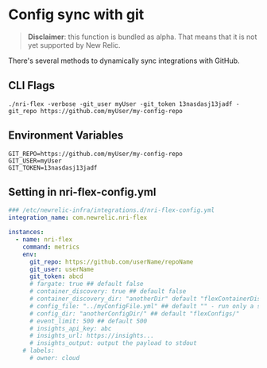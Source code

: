 # Config sync with git

> **Disclaimer**: this function is bundled as alpha. That means that it is not yet supported by New Relic.

There's several methods to dynamically sync integrations with GitHub.

## CLI Flags
```
./nri-flex -verbose -git_user myUser -git_token 13nasdasj13jadf -git_repo https://github.com/myUser/my-config-repo
```
## Environment Variables
```
GIT_REPO=https://github.com/myUser/my-config-repo
GIT_USER=myUser
GIT_TOKEN=13nasdasj13jadf
```
## Setting in nri-flex-config.yml
```yaml
### /etc/newrelic-infra/integrations.d/nri-flex-config.yml
integration_name: com.newrelic.nri-flex

instances:
  - name: nri-flex
    command: metrics
    env:
      git_repo: https://github.com/userName/repoName
      git_user: userName
      git_token: abcd
      # fargate: true ## default false
      # container_discovery: true ## default false
      # container_discovery_dir: "anotherDir" default "flexContainerDiscovery" 
      # config_file: "../myConfigFile.yml" ## default "" - run only a single specific config file
      # config_dir: "anotherConfigDir/" ## default "flexConfigs/"
      # event_limit: 500 ## default 500
      # insights_api_key: abc
      # insights_url: https://insights...
      # insights_output: output the payload to stdout
    # labels:
      # owner: cloud
```
